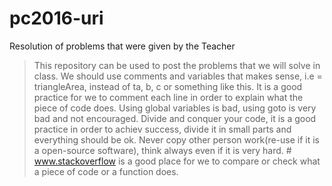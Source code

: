 # pc2016-uri
Resolution of problems that were given by the Teacher

> This repository can be used to post the problems that we will solve in class.
> We should use comments and variables that makes sense, i.e = triangleArea, instead of ta, b, c or something like this.
> It is a good practice for we to comment each line in order to explain what the piece of code does.
> Using global variables is bad, using goto is very bad and not encouraged.
> Divide and conquer your code, it is a good practice in order to achiev success, divide it in small parts and everything should be ok.
> Never copy other person work(re-use if it is a open-source software), think always even if it is very hard. #
> www.stackoverflow is a good place for we to compare or check what a piece of code or a function does.
